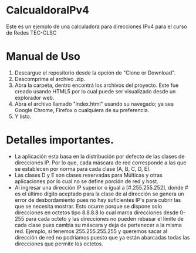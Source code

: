 # CalcualdoraIPv4
Este es un ejemplo de una calculadora para direcciones IPv4 para el curso de Redes TEC-CLSC

# Manual de Uso
1. Descargue el repositorio desde la opción de "Clone or Download".
2. Descomprima el archivo .zip.
3. Abra la carpeta, dentro encontrá los archivos del proyecto. Este fue creado usando HTML5 por lo cual puede ser visualizado desde un explorador web.
4. Abra el archivo llamado "index.html" usando su navegado; ya sea Google Chrome, Firefox o cualquiera de su preferencia.
5. Y listo.

# Detalles importantes.
* La aplicación esta basa en la distribución por defecto de las clases de direcciones IP. Por lo que, cada máscara de red corresponde a las que se establecen por norma para cada clase (A, B, C, D, E).
* Las clases D  y E son clases reservadas para Múlticas y otras aplicaciones por lo cual no se define porción de red y host.
* Al ingresar una dirección IP superior o igual a [#.255.255.252], donde # es el último dígito aceptado para la clase de al dirección se genera un error de desbordamiento pues no hay suficientes IP's para cubrir las que se necesita mostrar. Esto ocurre porque se dispone solo direcciones en octetos tipo 8.8.8.8 lo cual marca direcciones desde 0-255 para cada octeto y las direcciones no pueden rebasar el límite de cada clase pues cambia su máscara y deja de pertenecer a la misma red. Ejemplo, si tenemos 255.255.255.255 y queremos sacar al dirección de red no podríamos puesto que ya están abarcadas todas las direcciones que permite los octetos.
